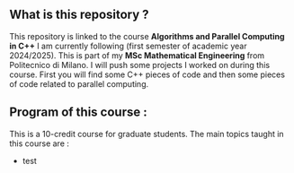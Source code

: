 ## What is this repository ?

This repository is linked to the course **Algorithms and Parallel Computing in C++** I am currently following (first semester of academic year 2024/2025). This is part of my **MSc Mathematical Engineering** from Politecnico di Milano. I will push some projects I worked on during this course. First you will find some C++ pieces of code and then some pieces of code related to parallel computing.

## Program of this course :

This is a 10-credit course for graduate students. The main topics taught in this course are :
- test
